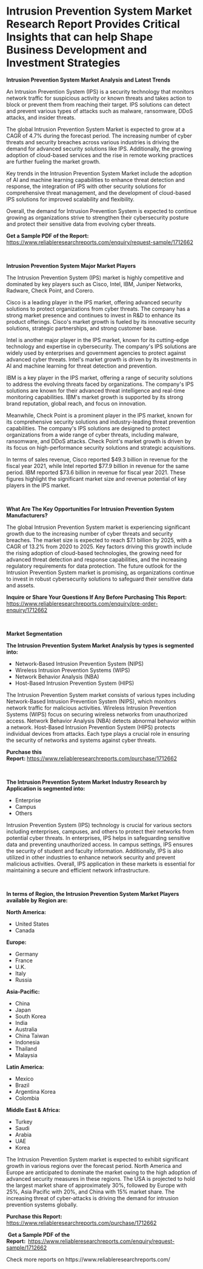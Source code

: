 <p><h1>Intrusion Prevention System Market Research Report Provides Critical Insights that can help Shape Business Development and Investment Strategies</h1></p><p><strong>Intrusion Prevention System Market Analysis and Latest Trends</strong></p>
<p><p>An Intrusion Prevention System (IPS) is a security technology that monitors network traffic for suspicious activity or known threats and takes action to block or prevent them from reaching their target. IPS solutions can detect and prevent various types of attacks such as malware, ransomware, DDoS attacks, and insider threats.</p><p>The global Intrusion Prevention System Market is expected to grow at a CAGR of 4.7% during the forecast period. The increasing number of cyber threats and security breaches across various industries is driving the demand for advanced security solutions like IPS. Additionally, the growing adoption of cloud-based services and the rise in remote working practices are further fueling the market growth.</p><p>Key trends in the Intrusion Prevention System Market include the adoption of AI and machine learning capabilities to enhance threat detection and response, the integration of IPS with other security solutions for comprehensive threat management, and the development of cloud-based IPS solutions for improved scalability and flexibility.</p><p>Overall, the demand for Intrusion Prevention System is expected to continue growing as organizations strive to strengthen their cybersecurity posture and protect their sensitive data from evolving cyber threats.</p></p>
<p><strong>Get a Sample PDF of the Report:&nbsp;</strong> <a href="https://www.reliableresearchreports.com/enquiry/request-sample/1712662">https://www.reliableresearchreports.com/enquiry/request-sample/1712662</a></p>
<p>&nbsp;</p>
<p><strong>Intrusion Prevention System Major Market Players</strong></p>
<p><p>The Intrusion Prevention System (IPS) market is highly competitive and dominated by key players such as Cisco, Intel, IBM, Juniper Networks, Radware, Check Point, and Corero. </p><p>Cisco is a leading player in the IPS market, offering advanced security solutions to protect organizations from cyber threats. The company has a strong market presence and continues to invest in R&D to enhance its product offerings. Cisco's market growth is fueled by its innovative security solutions, strategic partnerships, and strong customer base.</p><p>Intel is another major player in the IPS market, known for its cutting-edge technology and expertise in cybersecurity. The company's IPS solutions are widely used by enterprises and government agencies to protect against advanced cyber threats. Intel's market growth is driven by its investments in AI and machine learning for threat detection and prevention.</p><p>IBM is a key player in the IPS market, offering a range of security solutions to address the evolving threats faced by organizations. The company's IPS solutions are known for their advanced threat intelligence and real-time monitoring capabilities. IBM's market growth is supported by its strong brand reputation, global reach, and focus on innovation.</p><p>Meanwhile, Check Point is a prominent player in the IPS market, known for its comprehensive security solutions and industry-leading threat prevention capabilities. The company's IPS solutions are designed to protect organizations from a wide range of cyber threats, including malware, ransomware, and DDoS attacks. Check Point's market growth is driven by its focus on high-performance security solutions and strategic acquisitions.</p><p>In terms of sales revenue, Cisco reported $49.3 billion in revenue for the fiscal year 2021, while Intel reported $77.9 billion in revenue for the same period. IBM reported $73.6 billion in revenue for fiscal year 2021. These figures highlight the significant market size and revenue potential of key players in the IPS market.</p></p>
<p>&nbsp;</p>
<p><strong>What Are The Key Opportunities For Intrusion Prevention System Manufacturers?</strong></p>
<p><p>The global Intrusion Prevention System market is experiencing significant growth due to the increasing number of cyber threats and security breaches. The market size is expected to reach $7.1 billion by 2025, with a CAGR of 13.2% from 2020 to 2025. Key factors driving this growth include the rising adoption of cloud-based technologies, the growing need for advanced threat detection and response capabilities, and the increasing regulatory requirements for data protection. The future outlook for the Intrusion Prevention System market is promising, as organizations continue to invest in robust cybersecurity solutions to safeguard their sensitive data and assets.</p></p>
<p><strong>Inquire or Share Your Questions If Any Before Purchasing This Report:</strong> <a href="https://www.reliableresearchreports.com/enquiry/pre-order-enquiry/1712662">https://www.reliableresearchreports.com/enquiry/pre-order-enquiry/1712662</a></p>
<p>&nbsp;</p>
<p><strong>Market Segmentation</strong></p>
<p><strong>The Intrusion Prevention System Market Analysis by types is segmented into:</strong></p>
<p><ul><li>Network-Based Intrusion Prevention System (NIPS)</li><li>Wireless Intrusion Prevention Systems (WIPS)</li><li>Network Behavior Analysis (NBA)</li><li>Host-Based Intrusion Prevention System (HIPS)</li></ul></p>
<p><p>The Intrusion Prevention System market consists of various types including Network-Based Intrusion Prevention System (NIPS), which monitors network traffic for malicious activities. Wireless Intrusion Prevention Systems (WIPS) focus on securing wireless networks from unauthorized access. Network Behavior Analysis (NBA) detects abnormal behavior within a network. Host-Based Intrusion Prevention System (HIPS) protects individual devices from attacks. Each type plays a crucial role in ensuring the security of networks and systems against cyber threats.</p></p>
<p><strong>Purchase this Report:&nbsp;</strong><a href="https://www.reliableresearchreports.com/purchase/1712662">https://www.reliableresearchreports.com/purchase/1712662</a></p>
<p>&nbsp;</p>
<p><strong>The Intrusion Prevention System Market Industry Research by Application is segmented into:</strong></p>
<p><ul><li>Enterprise</li><li>Campus</li><li>Others</li></ul></p>
<p><p>Intrusion Prevention System (IPS) technology is crucial for various sectors including enterprises, campuses, and others to protect their networks from potential cyber threats. In enterprises, IPS helps in safeguarding sensitive data and preventing unauthorized access. In campus settings, IPS ensures the security of student and faculty information. Additionally, IPS is also utilized in other industries to enhance network security and prevent malicious activities. Overall, IPS application in these markets is essential for maintaining a secure and efficient network infrastructure.</p></p>
<p>&nbsp;</p>
<p><strong>In terms of Region, the Intrusion Prevention System Market Players available by Region are:</strong></p>
<p>
    <p> <strong> North America: </strong>
        <ul>
            <li>United States</li>
            <li>Canada</li>
        </ul>
        </p> 
    <p> <strong> Europe: </strong>
        <ul>
            <li>Germany</li>
            <li>France</li>
            <li>U.K.</li>
            <li>Italy</li>
            <li>Russia</li>
        </ul>
        </p> 
    <p> <strong> Asia-Pacific: </strong>
        <ul>
            <li>China</li>
            <li>Japan</li>
            <li>South Korea</li>
            <li>India</li>
            <li>Australia</li>
            <li>China Taiwan</li>
            <li>Indonesia</li>
            <li>Thailand</li>
            <li>Malaysia</li>
        </ul>
        </p> 
    <p> <strong> Latin America: </strong>
        <ul>
            <li>Mexico</li>
            <li>Brazil</li>
            <li>Argentina Korea</li>
            <li>Colombia</li>
        </ul>
        </p> 
    <p> <strong> Middle East & Africa: </strong>
        <ul>
            <li>Turkey</li>
            <li>Saudi</li>
            <li>Arabia</li>
            <li>UAE</li>
            <li>Korea</li>
        </ul>
    </p>
    </p>
<p><p>The Intrusion Prevention System market is expected to exhibit significant growth in various regions over the forecast period. North America and Europe are anticipated to dominate the market owing to the high adoption of advanced security measures in these regions. The USA is projected to hold the largest market share of approximately 30%, followed by Europe with 25%, Asia Pacific with 20%, and China with 15% market share. The increasing threat of cyber-attacks is driving the demand for intrusion prevention systems globally.</p></p>
<p><strong>Purchase this Report: </strong><a href="https://www.reliableresearchreports.com/purchase/1712662">https://www.reliableresearchreports.com/purchase/1712662</a></p>
<p>&nbsp;<strong>Get a Sample PDF of the Report:&nbsp;&nbsp;</strong><a href="https://www.reliableresearchreports.com/enquiry/request-sample/1712662">https://www.reliableresearchreports.com/enquiry/request-sample/1712662</a></p>
<p><strong></strong></p>
<p>Check more reports on https://www.reliableresearchreports.com/</p>